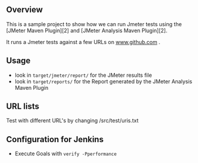 ## Overview ##

This is a sample project to show how we can run Jmeter tests using the [JMeter Maven Plugin][2] and [JMeter Analysis Maven Plugin][2].

It runs a Jmeter tests against a few URLs on www.github.com .

## Usage ##

  * look in `target/jmeter/report/` for the JMeter results file
  * look in `target/reports/` for the Report generated by the JMeter Analysis Maven Plugin

## URL lists ##

Test with different URL's by changing /src/test/uris.txt

## Configuration for Jenkins ##

* Execute Goals with `verify -Pperformance`
